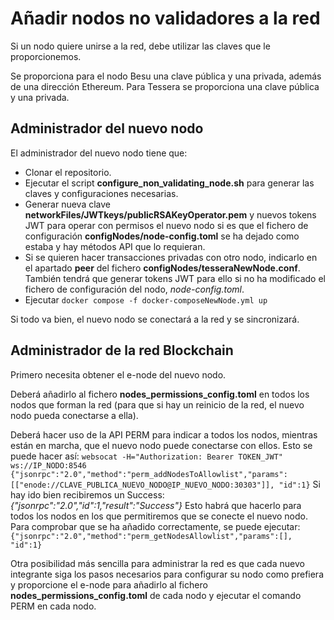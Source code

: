 # Añadir nodos no validadores a la red

Si un nodo quiere unirse a la red, debe utilizar las claves que le proporcionemos.

Se proporciona para el nodo Besu una clave pública y una privada, además de una dirección Ethereum. Para Tessera se proporciona una clave pública y una privada.

## Administrador del nuevo nodo

El administrador del nuevo nodo tiene que:
- Clonar el repositorio.
- Ejecutar el script **configure_non_validating_node.sh** para generar las claves y configuraciones necesarias.
- Generar nueva clave **networkFiles/JWTkeys/publicRSAKeyOperator.pem** y nuevos tokens JWT para operar con permisos el nuevo nodo si es que el fichero de configuración **configNodes/node-config.toml** se ha dejado como estaba y hay métodos API que lo requieran.
- Si se quieren hacer transacciones privadas con otro nodo, indicarlo en el apartado **peer** del fichero **configNodes/tesseraNewNode.conf**. También tendrá que generar tokens JWT para ello si no ha modificado el fichero de configuración del nodo, *node-config.toml*.
- Ejecutar `docker compose -f docker-composeNewNode.yml up`

Si todo va bien, el nuevo nodo se conectará a la red y se sincronizará.


## Administrador de la red Blockchain

Primero necesita obtener el e-node del nuevo nodo.

Deberá añadirlo al fichero **nodes_permissions_config.toml** en todos los nodos que forman la red (para que si hay un reinicio de la red, el nuevo nodo pueda conectarse a ella).

Deberá hacer uso de la API PERM para indicar a todos los nodos, mientras están en marcha, que el nuevo nodo puede conectarse con ellos. Esto se puede hacer así:
`websocat -H="Authorization: Bearer TOKEN_JWT" ws://IP_NODO:8546`
`{"jsonrpc":"2.0","method":"perm_addNodesToAllowlist","params":[["enode://CLAVE_PUBLICA_NUEVO_NODO@IP_NUEVO_NODO:30303"]], "id":1}`
Si hay ido bien recibiremos un Success: *{"jsonrpc":"2.0","id":1,"result":"Success"}*
Esto habrá que hacerlo para todos los nodos en los que permitiremos que se conecte el nuevo nodo.
Para comprobar que se ha añadido correctamente, se puede ejecutar:
`{"jsonrpc":"2.0","method":"perm_getNodesAllowlist","params":[], "id":1}`

Otra posibilidad más sencilla para administrar la red es que cada nuevo integrante siga los pasos necesarios para configurar su nodo como prefiera y proporcione el e-node para añadirlo al fichero **nodes_permissions_config.toml** de cada nodo y ejecutar el comando PERM en cada nodo.